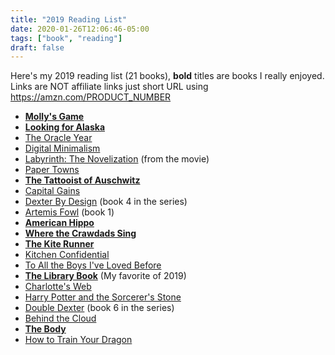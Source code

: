```yaml
---
title: "2019 Reading List"
date: 2020-01-26T12:06:46-05:00
tags: ["book", "reading"]
draft: false
---
```


Here's my 2019 reading list (21 books), **bold** titles are books I really enjoyed. Links are NOT affiliate links just short URL using https://amzn.com/PRODUCT_NUMBER

* [**Molly's Game**](https://amzn.com/006283858X)
* [**Looking for Alaska**](https://amzn.com/0142402516)
* [The Oracle Year](https://amzn.com/006268664X)
* [Digital Minimalism](https://amzn.com/0525536515)
* [Labyrinth: The Novelization](https://amzn.com/1684152992) (from the movie)
* [Paper Towns](https://amzn.com/014241493X)
* [**The Tattooist of Auschwitz**](https://amzn.com/0062797158)
* [Capital Gains](https://amzn.com/0785216243)
* [Dexter By Design](https://amzn.com/B00P2QANLS) (book 4 in the series)
* [Artemis Fowl](https://amzn.com/1368036988) (book 1)
* [**American Hippo**](https://amzn.com/1250176433)
* [**Where the Crawdads Sing**](https://amzn.com/1984827618)
* [**The Kite Runner**](https://amzn.com/159463193X)
* [Kitchen Confidential](https://amzn.com/0060899220)
* [To All the Boys I've Loved Before](https://amzn.com/1534438378)
* [**The Library Book**](https://amzn.com/1476740194) (My favorite of 2019)
* [Charlotte's Web](https://amzn.com/0061124958)
* [Harry Potter and the Sorcerer's Stone](https://amzn.com/133829914X)
* [Double Dexter](https://amzn.com/B01N8XXYLF) (book 6 in the series)
* [Behind the Cloud](https://amzn.com/0470521163)
* [**The Body**](https://amzn.com/0385539304)
* [How to Train Your Dragon](https://amzn.com/0316085278)
